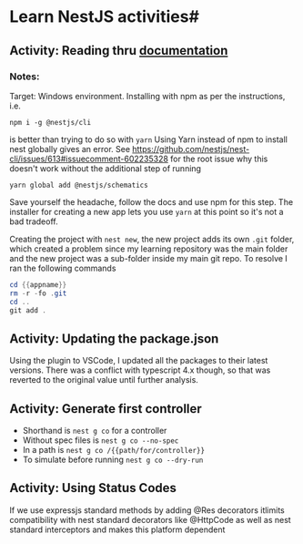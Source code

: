 # Learn NestJS activities#

## Activity: Reading thru [documentation][1]

### Notes:
Target: Windows environment. 
Installing with npm as per the instructions, i.e.

`npm i -g @nestjs/cli`

is better than trying to do so with `yarn`
Using Yarn instead of npm to install nest globally gives an error.
See https://github.com/nestjs/nest-cli/issues/613#issuecomment-602235328 for the root issue why this doesn't work without the additional step of running

`yarn global add @nestjs/schematics`

Save yourself the headache, follow the docs and use npm for this step. The installer for creating a new app lets you use `yarn` at this point so it's not a bad tradeoff.

Creating the project with `nest new`, the new project adds its own `.git` folder, which created a problem since my learning repository was the main folder and the new project was a sub-folder inside my main git repo.
To resolve I ran the following commands

```powershell
cd {{appname}}
rm -r -fo .git
cd ..    
git add .  
```

## Activity: Updating the package.json
Using the plugin to VSCode, I updated all the packages to their latest versions.
There was a conflict with typescript 4.x though, so that was reverted to the original value until further analysis.

## Activity: Generate first controller
- Shorthand is `nest g co` for a controller
- Without spec files is `nest g co --no-spec`
- In a path is `nest g co /{{path/for/controller}}`
- To simulate before running `nest g co --dry-run`

## Activity: Using Status Codes
If we use expressjs standard methods by adding @Res decorators itlimits compatibility with nest standard decorators like @HttpCode as well as nest standard interceptors and makes this platform dependent

[1]: https://docs.nestjs.com/